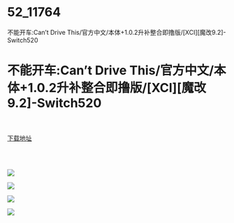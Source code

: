 # 52_11764
不能开车:Can’t Drive This/官方中文/本体+1.0.2升补整合即撸版/[XCI][魔改9.2]-Switch520
# 不能开车:Can’t Drive This/官方中文/本体+1.0.2升补整合即撸版/[XCI][魔改9.2]-Switch520
 <br/></br>
[下载地址](https://www.switch520.cc/article/11764 "下载地址")
<br/></br>

<p>&nbsp;</p>
<p><img src="https://www.switch520.cc/muke_img/upload_art_editor_20210319-1_858eae5f0fa8927ae9b9778a9df4700b.jpg"></p>
<p><img src="https://www.switch520.cc/muke_img/upload_art_editor_20210319-1_48a4995c8a2e4d95c8d032fcb348bf1c.jpg"></p>
<p><img src="https://www.switch520.cc/muke_img/upload_art_editor_20210319-1_90857ce665ba9dd28bafba536b15baba.jpg"></p>
<p><img src="https://www.switch520.cc/muke_img/upload_art_editor_20210319-1_d58d541ad05978f7fb1ec8a0599d3481.jpg"><strong>&nbsp;</strong></p>

